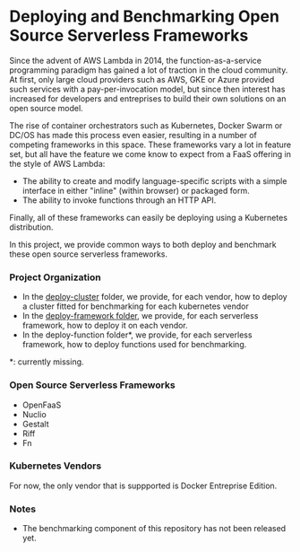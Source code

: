 # Deploying and Benchmarking Open Source Serverless Frameworks

Since the advent of AWS Lambda in 2014, the function-as-a-service programming paradigm has gained a lot of traction in the cloud community. At first, only large cloud providers such as AWS, GKE or Azure provided such services with a pay-per-invocation model, but since then interest has increased for developers and entreprises to build their own solutions on an open source model.

The rise of container orchestrators such as Kubernetes, Docker Swarm or DC/OS has made this process even easier, resulting in a number of competing frameworks in this space. These frameworks vary a lot in feature set, but all have the feature we come know to expect from a FaaS offering in the style of AWS Lambda:

 - The ability to create and modify language-specific scripts with a simple interface in either "inline" (within browser) or packaged form.
 - The ability to invoke functions through an HTTP API.

Finally, all of these frameworks can easily be deploying using a Kubernetes distribution.

In this project, we provide common ways to both deploy and benchmark these open source serverless frameworks.

### Project Organization

 - In the [deploy-cluster](https://github.com/docker/serverlessbenchmark/tree/master/deploy-cluster) folder, we provide, for each vendor, how to deploy a cluster fitted for benchmarking for each kubernetes vendor
 - In the [deploy-framework folder](https://github.com/docker/serverlessbenchmark/tree/master/deploy-framework), we provide, for each serverless framework, how to deploy it on each vendor.
 - In the deploy-function folder*, we provide, for each serverless framework, how to deploy functions used for benchmarking.

\*: currently missing.

### Open Source Serverless Frameworks

 - OpenFaaS
 - Nuclio
 - Gestalt
 - Riff
 - Fn

### Kubernetes Vendors

For now, the only vendor that is suppported is Docker Entreprise Edition.

### Notes

 - The benchmarking component of this repository has not been released yet.
